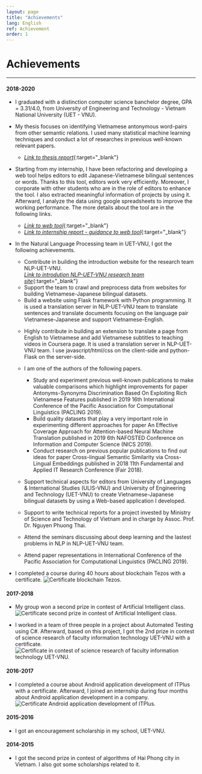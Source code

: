 ```yaml
---
layout: page
title: "Achievements"
lang: English
ref: Achievement
order: 1
---
```

# Achievements
---

#### 2018-2020
* I graduated with a distinction computer science banchelor degree, GPA = 3.31/4.0, from University of Engineering and Technology - Vietnam National University (UET - VNU).
* My thesis focuses on identifying Vietnamese antonymous word-pairs from other semantic relations. I used many statistical machine learning techniques and conduct a lot of researches in previous well-known relevant papers. 
    * [*Link to thesis report*](){:target="_blank"} 

* Starting from my internship, I have been refactoring and developing a web tool helps editors to edit Japanese-Vietnamese bilingual sentences or words. Thanks to this tool, editors work very efficiently. Moreover, I corporate with other students who are in the role of editors to enhance the tool. I also extracted meaningful information of projects by using it. Afterward, I analyze the data using google spreadsheets to improve the working performance. The more details about the tool are in the following links. 
    * [*Link to web tool*](http://ngulieu.dichmay.vn:8888/){:target="_blank"} 
    * [*Link to internship report - guidance to web tool*](){:target="_blank"}

<!-- * I am joining a Big Data class. -->
* In the Natural Language Processing team in UET-VNU, I got the following achievements. 
    * Contribute in building the introduction website for the research team NLP-UET-VNU.  
      [*Link to introdution NLP-UET-VNU research team site*](https://uetnlp.github.io/en/Introduction/){:target="_blank"} 
    * Support the team to crawl and preprocess data from websites for building Vietnamese-Japanese bilingual datasets.
    * Build a website using Flask framework with Python programming. It is used a translation server in NLP-UET-VNU team to translate sentences and translate documents focusing on the language pair Vietnamese-Japanese and support Vietnamese-English. 
    <!-- [Link app](https://nmtuet.ddnsfree.com/login_interface/){:target="_blank"} -->
    <!-- [Link report - guidances of the app](https://nmtuet.ddnsfree.com/login_interface/){:target="_blank"} -->
    * Highly contribute in building an extension to translate a page from English to Vietnamese and add Vietnamese subtitles to teaching videos in Coursera page. It is used a translation server in NLP-UET-VNU team. I use javascript/html/css on the client-side and python-Flask on the server-side. 
    * I am one of the authors of the following papers. 
        * Study and experiment previous well-known publications to make valuable comparisons which highlight improvements for paper Antonyms-Synonyms Discrimination Based On Exploiting Rich Vietnamese Features published in 2019 16th International Conference of the Pacific Association for Computational Linguistics (PACLING 2019).
        * Build quality datasets that play a very important role in experimenting different approaches for paper An Effective Coverage Approach for Attention-based Neural Machine Translation published in 2019 6th NAFOSTED Conference on Information and Computer Science (NICS 2019).
        * Conduct research on previous popular publications to find out ideas for paper Cross-lingual Semantic Similarity via Cross-Lingual Embeddings published in 2018 11th Fundamental and Applied IT Research Conference (Fair 2018).
        
    * Support technical aspects for editors from University of Languages & International Studies (ULIS-VNU) and University of Engineering and Technology (UET-VNU) to create Vietnamese-Japanese bilingual datasets by using a Web-based application I developed.
    * Support to write technical reports for a project invested by Ministry of Science and Technology of Vietnam and in charge by Assoc. Prof. Dr. Nguyen Phuong Thai.
    * Attend the seminars discussing about deep learning and the lastest problems in NLP in NLP-UET-VNU team.
    * Attend paper representations in International Conference of the Pacific Association for Computational Linguistics (PACLING 2019). 
    
* I completed a course during 40 hours about blockchain Tezos with a certificate.
![](/Certificates/Tezos.jpg "Certificate blockchain Tezos.")
 
#### 2017-2018
* My group won a second prize in contest of Artificial Intelligent class.
![](/Certificates/AI.jpg "Certificate second prize in contest of Artificial Intelligent class.")

* I worked in a team of three people in a project about Automated Testing using C#. Afterward, based on this project, I got the 2nd prize in contest of science research of faculty information technology UET-VNU with a certificate.
![](/Certificates/Csharp.jpg "Certificate in contest of science research of faculty information technology UET-VNU.")

#### 2016-2017
* I completed a course about Android application development of ITPlus with a certificate. Afterward, I joined an internship during four months about Android application development in a company.
![](/Certificates/android.jpg "Certificate Android application development of ITPlus.")

#### 2015-2016
* I got an encouragement scholarship in my school, UET-VNU.

#### 2014-2015
* I got the second prize in contest of algorithms of Hai Phong city in Vietnam. I also got some scholarships related to it.









